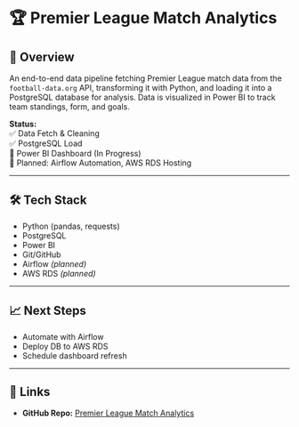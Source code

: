 # 🏆 Premier League Match Analytics

## 📌 Overview
An end-to-end data pipeline fetching Premier League match data from the `football-data.org` API, transforming it with Python, and loading it into a PostgreSQL database for analysis. Data is visualized in Power BI to track team standings, form, and goals.

**Status:**  
✅ Data Fetch & Cleaning  
✅ PostgreSQL Load  
🔄 Power BI Dashboard (In Progress)  
🔮 Planned: Airflow Automation, AWS RDS Hosting

---

## 🛠 Tech Stack
- Python (pandas, requests)
- PostgreSQL
- Power BI
- Git/GitHub
- Airflow *(planned)*
- AWS RDS *(planned)*

---

## 📈 Next Steps
- Automate with Airflow
- Deploy DB to AWS RDS
- Schedule dashboard refresh

---

## 🔗 Links
- **GitHub Repo:** [Premier League Match Analytics](https://github.com/jackdamorgan/premier-league-analytics)

